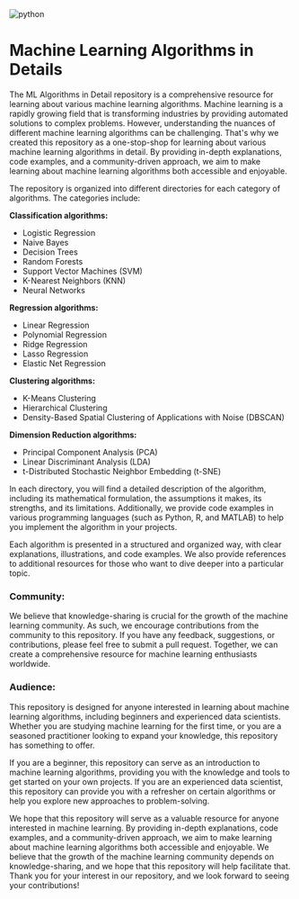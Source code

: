 <img src="https://miro.medium.com/max/1400/1*Lejtm0oGlOC5U0-J0JmGhg.png" alt="python">



# Machine Learning Algorithms in Details

The ML Algorithms in Detail repository is a comprehensive resource for learning about various machine learning algorithms. Machine learning is a rapidly growing field that is transforming industries by providing automated solutions to complex problems. However, understanding the nuances of different machine learning algorithms can be challenging. That's why we created this repository as a one-stop-shop for learning about various machine learning algorithms in detail. By providing in-depth explanations, code examples, and a community-driven approach, we aim to make learning about machine learning algorithms both accessible and enjoyable.

The repository is organized into different directories for each category of algorithms. The categories include:

**Classification algorithms:**

- Logistic Regression
- Naive Bayes
- Decision Trees
- Random Forests
- Support Vector Machines (SVM)
- K-Nearest Neighbors (KNN)
- Neural Networks

**Regression algorithms:**

- Linear Regression
- Polynomial Regression
- Ridge Regression
- Lasso Regression
- Elastic Net Regression

**Clustering algorithms:**

- K-Means Clustering
- Hierarchical Clustering
- Density-Based Spatial Clustering of Applications with Noise (DBSCAN)

**Dimension Reduction algorithms:**

- Principal Component Analysis (PCA)
- Linear Discriminant Analysis (LDA)
- t-Distributed Stochastic Neighbor Embedding (t-SNE)


In each directory, you will find a detailed description of the algorithm, including its mathematical formulation, the assumptions it makes, its strengths, and its limitations. Additionally, we provide code examples in various programming languages (such as Python, R, and MATLAB) to help you implement the algorithm in your projects.

Each algorithm is presented in a structured and organized way, with clear explanations, illustrations, and code examples. We also provide references to additional resources for those who want to dive deeper into a particular topic.

### Community:

We believe that knowledge-sharing is crucial for the growth of the machine learning community. As such, we encourage contributions from the community to this repository. If you have any feedback, suggestions, or contributions, please feel free to submit a pull request. Together, we can create a comprehensive resource for machine learning enthusiasts worldwide.

### Audience:

This repository is designed for anyone interested in learning about machine learning algorithms, including beginners and experienced data scientists. Whether you are studying machine learning for the first time, or you are a seasoned practitioner looking to expand your knowledge, this repository has something to offer.

If you are a beginner, this repository can serve as an introduction to machine learning algorithms, providing you with the knowledge and tools to get started on your own projects. If you are an experienced data scientist, this repository can provide you with a refresher on certain algorithms or help you explore new approaches to problem-solving.

We hope that this repository will serve as a valuable resource for anyone interested in machine learning. By providing in-depth explanations, code examples, and a community-driven approach, we aim to make learning about machine learning algorithms both accessible and enjoyable. We believe that the growth of the machine learning community depends on knowledge-sharing, and we hope that this repository will help facilitate that. Thank you for your interest in our repository, and we look forward to seeing your contributions!
